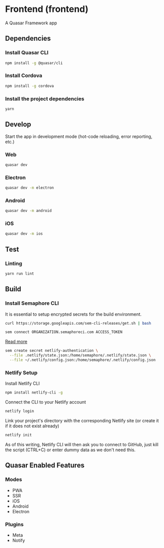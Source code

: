 # Frontend (frontend)

A Quasar Framework app

## Dependencies

### Install Quasar CLI

```bash
npm install -g @quasar/cli
```

### Install Cordova

```bash
npm install -g cordova
```

### Install the project dependencies

```bash
yarn
```

## Develop

Start the app in development mode (hot-code reloading, error reporting, etc.)

### Web

```bash
quasar dev
```

### Electron

```bash
quasar dev -m electron
```

### Android

```bash
quasar dev -m android
```

### iOS

```bash
quasar dev -m ios
```

## Test

### Linting

```bash
yarn run lint
```

## Build

### Install Semaphore CLI

It is essential to setup encrypted secrets for the build environment.

```bash
curl https://storage.googleapis.com/sem-cli-releases/get.sh | bash
```

```bash
sem connect ORGANIZATION.semaphoreci.com ACCESS_TOKEN
```

[Read more](https://docs.semaphoreci.com/article/53-sem-reference#download-and-install)

```bash
sem create secret netlify-authentication \
  --file .netlify/state.json:/home/semaphore/.netlify/state.json \
  --file ~/.netlify/config.json:/home/semaphore/.netlify/config.json
```

### Netlify Setup

Install Netlify CLI

```bash
npm install netlify-cli -g
```

Connect the CLI to your Netlify account

```bash
netlify login
```

Link your project's directory with the corresponding Netlify site (or create it if it does not exist already)

```bash
netlify init
```

As of this writing, Netlify CLI will then ask you to connect to GitHub, just kill the script (CTRL+C) or enter dummy data as we don't need this.

## Quasar Enabled Features

### Modes

- PWA
- SSR
- iOS
- Android
- Electron

### Plugins

- Meta
- Notify
